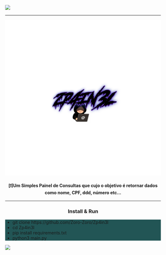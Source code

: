 <p><img src="https://camo.githubusercontent.com/71b837571c48af3aa60a73dbc9d5936aa359d78efbfa8a6743cbbbc16b80ef4d/68747470733a2f2f63646e2e646973636f72646170702e636f6d2f6174746163686d656e74732f3830353930323039333930363630383138362f3830353931333937323533353539303932322f74656e6f722e676966" /></p>
<hr />
<div style="text-align:center;">
  <img src="20211201_221730.png" height="50%" width="100%" />
</div>
<div style="text-align:center;">
  <h4 align="center">[❗]Um Simples Painel de Consultas que cujo o objetivo é retornar dados como nome, CPF, ddd, número etc...</h4>
  <hr>
  <h3 align="center">Install & Run</h3>
</div>
<div style="background:#255;">
  <p>
    <ul>
       <li>git clone https://github.com/Zoro-Zoro/Zp4in3l</li>
       <li>cd Zp4in3l</li>
       <li>pip install requirements.txt</li>
       <li>python3 main.py</li>
    </ul>
  </p>
</div>
<p><img src="https://camo.githubusercontent.com/71b837571c48af3aa60a73dbc9d5936aa359d78efbfa8a6743cbbbc16b80ef4d/68747470733a2f2f63646e2e646973636f72646170702e636f6d2f6174746163686d656e74732f3830353930323039333930363630383138362f3830353931333937323533353539303932322f74656e6f722e676966" /></p>

